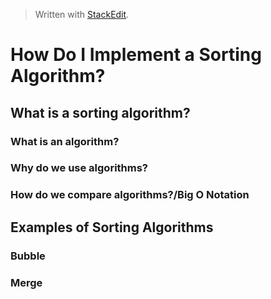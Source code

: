 > Written with [StackEdit](https://stackedit.io/).
# How Do I Implement a Sorting Algorithm?
## What is a sorting algorithm?
### What is an algorithm?
### Why do we use algorithms?
### How do we compare algorithms?/Big O Notation

## Examples of Sorting Algorithms
### Bubble
### Merge
